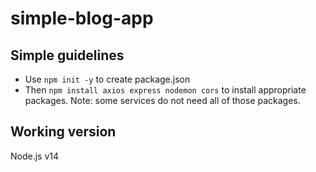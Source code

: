 # simple-blog-app
## Simple guidelines
* Use `npm init -y` to create package.json
* Then `npm install axios express nodemon cors` to install appropriate packages. Note: some services do not need all of those packages.

## Working version
Node.js v14